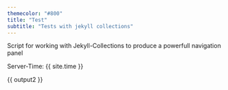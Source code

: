 ```yaml
---
themecolor: "#800"
title: "Test"
subtitle: "Tests with jekyll collections"
---
```


Script for working with Jekyll-Collections to produce a powerfull navigation panel

Server-Time: {{ site.time }}

<script>
{% assign path = "" | split: "" %}
{% assign currentPath = path | last %}
{% capture output %}[{% endcapture %}
{% capture output2 %}<ul>{% endcapture %}

{% for item in site.repositories %}
console.group("{{ item.url }}");

console.log("before", {{ path | jsonify }}, "{{ currentPath }}");
  {% for i in path %}
    {% if item.url contains currentPath %}
      {% break %}
    {% endif %}
    {% assign tmp_path = "" | split: "" %}
    {% assign tmp_limit = path | size | minus: 2 %}
    {% for j in path offset: 1 limit: tmp_limit %}
      {% assign tmp_path = tmp_path | push: j %}
    {% endfor %}
    {% assign path = tmp_path %}
    {% assign currentPath = path | last %}
    {% capture output %}{{ output }}null]},{% endcapture %}
    {% capture output2 %}{{ output2 }}</ul></li>{% endcapture %}
  {% endfor %}
console.log("after", {{ path | jsonify }}, "{{ currentPath }}");

  {% if item.next and item.next.url contains item.url %}
    {% assign path = path | push: item.url %}
    {% assign currentPath = path | last %}
    {% capture output %}{{ output }}{"title":"{{ item.title }}","url":"{{ item.url }}","children":[{% endcapture %}
    {% capture output2 %}{{ output2 }}<li><a href="{{ item.url }}">{{ item.title }}</a><ul>{% endcapture %}
  {% else  %}
    {% capture output %}{{ output }}{"title":"{{ item.title }}","url":"{{ item.url }}"},{% endcapture %}
    {% capture output2 %}{{ output2 }}<li><a href="{{ item.url }}">{{ item.title }}</a></li>{% endcapture %}
  {% endif %}

console.groupEnd();
{% endfor %}
{% for i in path offset: 1 %}
  {% capture output %}{{ output }}null]},{% endcapture %}
  {% capture output2 %}{{ output2 }}</ul></li>{% endcapture %}
{% endfor %}
{% capture output %}{{ output }}null]{% endcapture %}
{% capture output2 %}{{ output2 }}</ul>{% endcapture %}

console.log({{ output }});
</script>
{{ output2 }}
